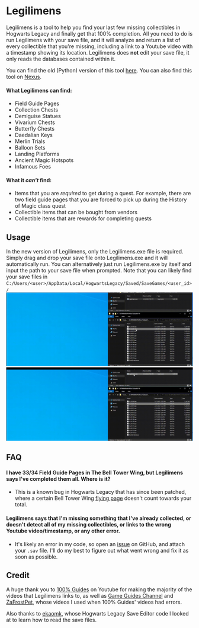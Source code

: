 # Legilimens
Legilimens is a tool to help you find your last few missing collectibles in Hogwarts Legacy and finally get that 100% completion. All you need to do is run Legilimens with your save file, and it will analyze and return a list of every collectible that you're missing, including a link to a Youtube video with a timestamp showing its location. Legilimens does **not** edit your save file, it only reads the databases contained within it.

You can find the old (Python) version of this tool [here](https://github.com/Malin001/Legilimens-Hogwarts-Legacy-Collectible-Finder). You can also find this tool on [Nexus](https://www.nexusmods.com/hogwartslegacy/mods/556).

#### What Legilimens can find:
- Field Guide Pages
- Collection Chests
- Demiguise Statues
- Vivarium Chests
- Butterfly Chests
- Daedalian Keys
- Merlin Trials
- Balloon Sets
- Landing Platforms
- Ancient Magic Hotspots
- Infamous Foes

#### What it *can't* find:
- Items that you are *required* to get during a quest. For example, there are two field guide pages that you are forced to pick up during the History of Magic class quest
- Collectible items that can be bought from vendors
- Collectible items that are rewards for completing quests

## Usage
In the new version of Legilimens, only the Legilimens.exe file is required. Simply drag and drop your save file onto Legilimens.exe and it will automatically run. You can alternatively just run Legilimens.exe by itself and input the path to your save file when prompted. Note that you can likely find your save files in `C:/Users/<user>/AppData/Local/HogwartsLegacy/Saved/SaveGames/<user_id>/`
![preview](images/DragDemo.gif)
![preview](images/TypeDemo.gif)

## FAQ
#### I have 33/34 Field Guide Pages in The Bell Tower Wing, but Legilimens says I've completed them all. Where is it?
- This is a known bug in Hogwarts Legacy that has since been patched, where a certain Bell Tower Wing [flying page](https://youtu.be/KnHZ5gVb_qk&t=104) doesn't count towards your total.
#### Legilimens says that I'm missing something that I've already collected, or doesn't detect all of my missing collectibles, or links to the wrong Youtube video/timestamp, or any other error.
- It's likely an error in my code, so open an [issue](https://github.com/Malin001/Legilimens-Hogwarts-Legacy-cpp/issues) on GitHub, and attach your `.sav` file. I'll do my best to figure out what went wrong and fix it as soon as possible.

## Credit
A huge thank you to [100% Guides](https://www.youtube.com/@100Guides) on Youtube for making the majority of the videos that Legilimens links to, as well as [Game Guides Channel](https://www.youtube.com/@GameGuideslolz) and [ZaFrostPet](https://www.youtube.com/@ZaFrostPet), whose videos I used when 100% Guides' videos had errors.

Also thanks to [ekaomk](https://github.com/ekaomk/Hogwarts-Legacy-Save-Editor), whose Hogwarts Legacy Save Editor code I looked at to learn how to read the save files.
